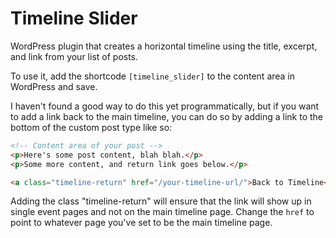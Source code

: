 # Timeline Slider
WordPress plugin that creates a horizontal timeline using the title, excerpt, and link from your list of posts.

To use it, add the shortcode `[timeline_slider]` to the content area in WordPress and save.

I haven't found a good way to do this yet programmatically, but if you want to add a link back to the main timeline, you can do so by adding a link to the bottom of the custom post type like so: 

```html
<!-- Content area of your post -->
<p>Here's some post content, blah blah.</p>
<p>Some more content, and return link goes below.</p>

<a class="timeline-return" href="/your-timeline-url/">Back to Timeline</a>
```

Adding the class "timeline-return" will ensure that the link will show up in single event pages and not on the main timeline page. Change the <code>href</code> to point to whatever page you've set to be the main timeline page.



